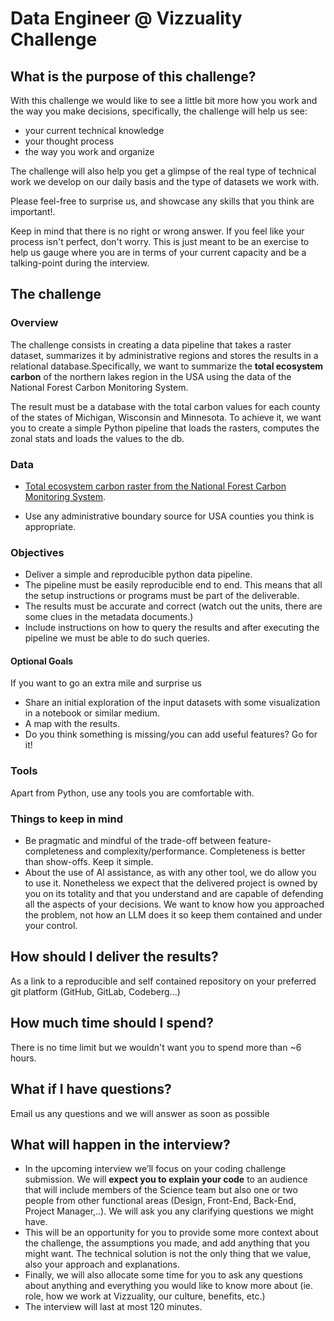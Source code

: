 # Data Engineer @ Vizzuality Challenge

## What is the purpose of this challenge?
With this challenge we would like to see a little bit more how you work and the way you make decisions, specifically, the challenge will help us see:

* your current technical knowledge
* your thought process
* the way you work and organize

The challenge will also help you get a glimpse of the real type of technical work we develop on our daily basis and the type of datasets we work with.

Please feel-free to surprise us, and showcase any skills that you think are important!.

Keep in mind that there is no right or wrong answer. If you feel like your process isn't perfect, don't worry. This is just
meant to be an exercise to help us gauge where you are in terms of your current capacity and be a talking-point during the interview.

## The challenge

### Overview

The challenge consists in creating a data pipeline that takes a raster dataset, summarizes it by administrative regions and stores the results in a relational database.Specifically, we want to summarize the **total ecosystem carbon** of the northern lakes region in the USA using the data of the National Forest Carbon Monitoring System.

The result must be a database with the total carbon values for each county of the states of Michigan, Wisconsin and Minnesota. To achieve it, we want you to create a simple Python pipeline that loads the rasters, computes the zonal stats and loads the values to the db.

### Data

- [Total ecosystem carbon raster from the National Forest Carbon Monitoring System](https://usfs-public.box.com/shared/static/v861gwms9fq68sitl0r3vs2v3moxeu9x.zip).

- Use any administrative boundary source for USA counties you think is appropriate.

### Objectives

- Deliver a simple and reproducible python data pipeline.
- The pipeline must be easily reproducible end to end. This means that all the setup instructions or programs must be part of the deliverable.
- The results must be accurate and correct (watch out the units, there are some clues in the metadata documents.)
- Include instructions on how to query the results and after executing the pipeline we must be able to do such queries.

#### Optional Goals

If you want to go an extra mile and surprise us

- Share an initial exploration of the input datasets with some visualization in a notebook or similar medium.
- A map with the results.
- Do you think something is missing/you can add useful features? Go for it!

### Tools
Apart from Python, use any tools you are comfortable with.

### Things to keep in mind

- Be pragmatic and mindful of the trade-off between feature-completeness and complexity/performance. Completeness is better than show-offs. Keep it simple.
- About the use of AI assistance, as with any other tool, we do allow you to use it. Nonetheless we expect that the delivered project is owned by you on its totality and that you understand
and are capable of defending all the aspects of your decisions. We want to know how you approached the problem, not how an LLM does it so keep them contained and under your control.

## How should I deliver the results?
As a link to a reproducible and self contained repository on your preferred git platform (GitHub, GitLab, Codeberg...)

## How much time should I spend?
There is no time limit but we wouldn't want you to spend more than ~6 hours.

## What if I have questions?
Email us any questions and we will answer as soon as possible

## What will happen in the interview?
* In the upcoming interview we’ll focus on your coding challenge submission. We will **expect you to explain your code** to an audience that will include members of the Science team but also one or two people from other functional areas (Design, Front-End, Back-End, Project Manager,..). We will ask you any clarifying questions we might have.
* This will be an opportunity for you to provide some more context about the challenge, the assumptions you made, and add anything that you might want. The technical solution is not the only thing that we value, also your approach and explanations.
* Finally, we will also allocate some time for you to ask any questions about anything and everything you would like to know more about (ie. role, how we work at Vizzuality, our culture, benefits, etc.)
* The interview will last at most 120 minutes.
